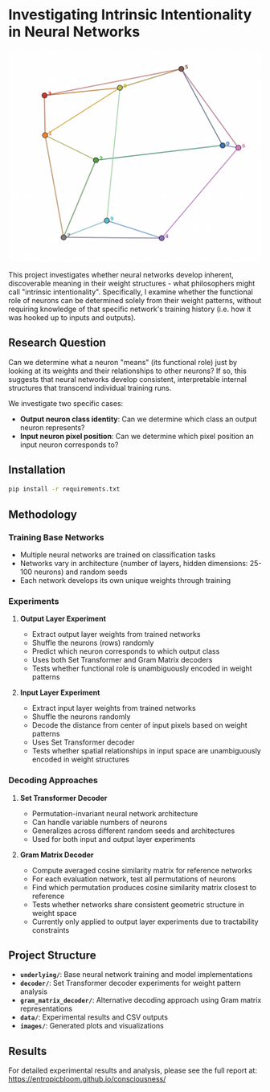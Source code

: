 # Investigating Intrinsic Intentionality in Neural Networks

<div align="center">
<img src="images/relational_graph.png" alt="Relational Graph" width="500">
</div>

This project investigates whether neural networks develop inherent, discoverable meaning in their weight structures - what philosophers might call "intrinsic intentionality". Specifically, I examine whether the functional role of neurons can be determined solely from their weight patterns, without requiring knowledge of that specific network's training history (i.e. how it was hooked up to inputs and outputs).

## Research Question

Can we determine what a neuron "means" (its functional role) just by looking at its weights and their relationships to other neurons? If so, this suggests that neural networks develop consistent, interpretable internal structures that transcend individual training runs.

We investigate two specific cases:
- **Output neuron class identity**: Can we determine which class an output neuron represents?
- **Input neuron pixel position**: Can we determine which pixel position an input neuron corresponds to?

## Installation

```bash
pip install -r requirements.txt
```

## Methodology

### Training Base Networks
- Multiple neural networks are trained on classification tasks
- Networks vary in architecture (number of layers, hidden dimensions: 25-100 neurons) and random seeds
- Each network develops its own unique weights through training

### Experiments

1. **Output Layer Experiment**
   - Extract output layer weights from trained networks
   - Shuffle the neurons (rows) randomly
   - Predict which neuron corresponds to which output class
   - Uses both Set Transformer and Gram Matrix decoders
   - Tests whether functional role is unambiguously encoded in weight patterns

2. **Input Layer Experiment**
   - Extract input layer weights from trained networks
   - Shuffle the neurons randomly
   - Decode the distance from center of input pixels based on weight patterns
   - Uses Set Transformer decoder
   - Tests whether spatial relationships in input space are unambiguously encoded in weight structures

### Decoding Approaches

1. **Set Transformer Decoder**
   - Permutation-invariant neural network architecture
   - Can handle variable numbers of neurons
   - Generalizes across different random seeds and architectures
   - Used for both input and output layer experiments

2. **Gram Matrix Decoder**
   - Compute averaged cosine similarity matrix for reference networks
   - For each evaluation network, test all permutations of neurons
   - Find which permutation produces cosine similarity matrix closest to reference
   - Tests whether networks share consistent geometric structure in weight space
   - Currently only applied to output layer experiments due to tractability constraints

## Project Structure

- **`underlying/`**: Base neural network training and model implementations
- **`decoder/`**: Set Transformer decoder experiments for weight pattern analysis
- **`gram_matrix_decoder/`**: Alternative decoding approach using Gram matrix representations
- **`data/`**: Experimental results and CSV outputs
- **`images/`**: Generated plots and visualizations

## Results

For detailed experimental results and analysis, please see the full report at: https://entropicbloom.github.io/consciousness/
